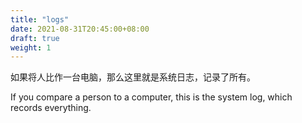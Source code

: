 ```yaml
---
title: "logs"
date: 2021-08-31T20:45:00+08:00
draft: true
weight: 1
---
```


如果将人比作一台电脑，那么这里就是系统日志，记录了所有。

If you compare a person to a computer, this is the system log, which records everything.